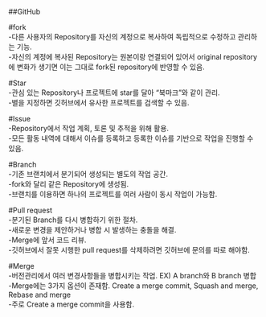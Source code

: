 ##GitHub   
   
#fork   
-다른 사용자의 Repository를 자신의 계정으로 복사하여 독립적으로 수정하고 관리하는 기능.   
-자신의 계정에 복사된 Repository는 원본이랑 연결되어 있어서 original repository에 변화가 생기면 이는 그대로 fork된 repository에 반영할 수 있음.   
   
#Star   
-관심 있는 Repository나 프로젝트에 star를 달아 “북마크”와 같이 관리.   
-별을 지정하면 깃허브에서 유사한 프로젝트를 검색할 수 있음.
   
#Issue   
-Repository에서 작업 계획, 토론 및 추적을 위해 활용.   
-모든 활동 내역에 대해서 이슈를 등록하고 등록한 이슈를 기반으로 작업을 진행할 수 있음.   

#Branch   
-기존 브랜치에서 분기되어 생성되는 별도의 작업 공간.   
-fork와 달리 같은 Repository에 생성됨.   
-브랜치를 이용하면 하나의 프로젝트를 여러 사람이 동시 작업이 가능함.   

#Pull request   
-분기된 Branch를 다시 병합하기 위한 절차.   
-새로운 변경을 제안하거나 병합 시 발생하는 충돌을 해결.   
-Merge에 앞서 코드 리뷰.   
-깃허브에서 잘못 시행한 pull request를 삭제하려면 깃허브에 문의를 따로 해야함.   

#Merge   
-버전관리에서 여러 변경사항들을 병합시키는 작업. EX) A branch와 B branch 병합      
-Merge에는 3가지 옵션이 존재함. Create a merge commit, Squash and merge, Rebase and merge   
-주로 Create a merge commit을 사용함.